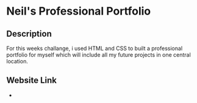 # Neil's Professional Portfolio

## Description
For this weeks challange, i used HTML and CSS to built a professional portfolio for myself which will include all my future projects in one central location. 

## Website Link
- 
